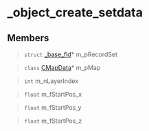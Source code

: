 # _object_create_setdata
 
## Members
 
> `struct` [_base_fld](lua/classes/_base_fld.md)* m_pRecordSet
 
> `class` [CMapData](lua/classes/CMapData.md)* m_pMap
 
> `int` m_nLayerIndex
 
> `float` m_fStartPos_x
 
> `float` m_fStartPos_y
 
> `float` m_fStartPos_z
 
